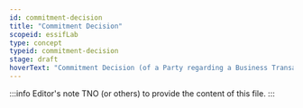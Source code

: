 ```yaml
---
id: commitment-decision
title: "Commitment Decision"
scopeid: essifLab
type: concept
typeid: commitment-decision
stage: draft
hoverText: "Commitment Decision (of a Party regarding a Business Transaction): the decision of that Party regarding whether or not to commit to that Business Transaction, i.e. (promise) to fulfill the obligations that the associated Business Transaction Agreement assigns to that Party."
---
```


:::info Editor's note
TNO (or others) to provide the content of this file.
:::
